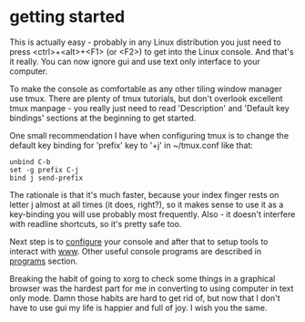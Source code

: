 # getting started

This is actually easy - probably in any Linux distribution you just need to
press \<ctrl\>+\<alt\>+\<F1\> (or \<F2\>) to get into the Linux console. And
that's it really. You can now ignore gui and use text only interface to your
computer.

To make the console as comfortable as any other tiling window manager use
tmux. There are plenty of tmux tutorials, but don't overlook excellent tmux
manpage - you really just need to read 'Description' and 'Default key bindings'
sections at the beginning to get started.

One small recommendation I have when configuring tmux is to change the default
key binding for 'prefix' key to '<ctrl>+j' in ~/tmux.conf like that:
```
unbind C-b
set -g prefix C-j
bind j send-prefix
```
The rationale is that it's much faster, because your index finger rests on
letter j almost at all times (it does, right?), so it makes sense to use it as
a key-binding you will use probably most frequently. Also - it doesn't
interfere with readline shortcuts, so it's pretty safe too.

Next step is to [configure][1] your console and after that to setup tools 
to interact with [www][2]. Other useful console programs are described in
[programs][3] section.

Breaking the habit of going to xorg to check some things in a graphical
browser was the hardest part for me in converting to using computer in text
only mode. Damn those habits are hard to get rid of, but now that I don't
have to use gui my life is happier and full of joy. I wish you the same.


[1]:./configuration.html
[2]:./www.html
[3]:./programs.html

